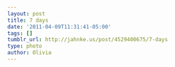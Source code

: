 ```yaml
---
layout: post
title: 7 days
date: '2011-04-09T11:31:41-05:00'
tags: []
tumblr_url: http://jahnke.us/post/4529400675/7-days
type: photo
author: Olivia
---
```


![]()
